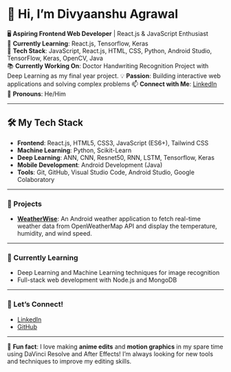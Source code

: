 # 👋 Hi, I’m **Divyaanshu Agrawal**

🖥️ **Aspiring Frontend Web Developer** | React.js & JavaScript Enthusiast  
🌱 **Currently Learning**: React.js, Tensorflow, Keras  
🔧 **Tech Stack**: JavaScript, React.js, HTML, CSS, Python, Android Studio, TensorFlow, Keras, OpenCV, Java  
📚 **Currently Working On**: Doctor Handwriting Recognition Project with Deep Learning as my final year project. 
💡 **Passion**: Building interactive web applications and solving complex problems
📫 **Connect with Me**: [LinkedIn](https://www.linkedin.com/in/divyaanshu-agrawal/)  
💬 **Pronouns**: He/Him

---

## 🛠️ My Tech Stack
- **Frontend**: React.js, HTML5, CSS3, JavaScript (ES6+), Tailwind CSS
- **Machine Learning**: Python, Scikit-Learn
- **Deep Learning**: ANN, CNN, Resnet50, RNN, LSTM, Tensorflow, Keras
- **Mobile Development**: Android Development (Java)
- **Tools**: Git, GitHub, Visual Studio Code, Android Studio, Google Colaboratory

---

### 🚀 Projects
- **[WeatherWise](https://github.com/DIVYAANSHU-AGRAWAL/WeatherWise)**: An Android weather application to fetch real-time weather data from OpenWeatherMap API and display the temperature, humidity, and wind speed.

---

### 🌱 Currently Learning
- Deep Learning and Machine Learning techniques for image recognition
- Full-stack web development with Node.js and MongoDB

---

### 📣 Let’s Connect!
- [LinkedIn](https://www.linkedin.com/in/divyaanshu-agrawal/)
- [GitHub](https://github.com/DIVYAANSHU-AGRAWAL)

---

🔧 **Fun fact**: I love making **anime edits** and **motion graphics** in my spare time using DaVinci Resolve and After Effects! I’m always looking for new tools and techniques to improve my editing skills.
